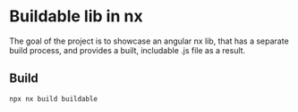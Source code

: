 # Buildable lib in nx

The goal of the project is to showcase an angular nx lib, that has a separate build process, and provides a built, includable .js file as a result.

## Build

`npx nx build buildable`
